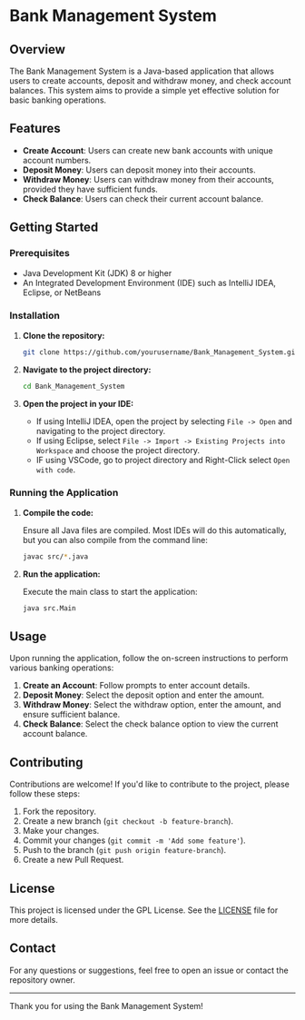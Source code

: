 # Bank Management System

## Overview

The Bank Management System is a Java-based application that allows users to create accounts, deposit and withdraw money, and check account balances. This system aims to provide a simple yet effective solution for basic banking operations.

## Features

- **Create Account**: Users can create new bank accounts with unique account numbers.
- **Deposit Money**: Users can deposit money into their accounts.
- **Withdraw Money**: Users can withdraw money from their accounts, provided they have sufficient funds.
- **Check Balance**: Users can check their current account balance.

## Getting Started

### Prerequisites

- Java Development Kit (JDK) 8 or higher
- An Integrated Development Environment (IDE) such as IntelliJ IDEA, Eclipse, or NetBeans

### Installation

1. **Clone the repository:**
    ```bash
    git clone https://github.com/yourusername/Bank_Management_System.git
    ```

2. **Navigate to the project directory:**
    ```bash
    cd Bank_Management_System
    ```

3. **Open the project in your IDE:**

    - If using IntelliJ IDEA, open the project by selecting `File -> Open` and navigating to the project directory.
    - If using Eclipse, select `File -> Import -> Existing Projects into Workspace` and choose the project directory.
    - IF using VSCode, go to project directory and Right-Click select `Open with code`.

### Running the Application

1. **Compile the code:**

    Ensure all Java files are compiled. Most IDEs will do this automatically, but you can also compile from the command line:

    ```bash
    javac src/*.java
    ```

2. **Run the application:**

    Execute the main class to start the application:

    ```bash
    java src.Main
    ```

## Usage

Upon running the application, follow the on-screen instructions to perform various banking operations:

1. **Create an Account**: Follow prompts to enter account details.
2. **Deposit Money**: Select the deposit option and enter the amount.
3. **Withdraw Money**: Select the withdraw option, enter the amount, and ensure sufficient balance.
4. **Check Balance**: Select the check balance option to view the current account balance.

## Contributing

Contributions are welcome! If you'd like to contribute to the project, please follow these steps:

1. Fork the repository.
2. Create a new branch (`git checkout -b feature-branch`).
3. Make your changes.
4. Commit your changes (`git commit -m 'Add some feature'`).
5. Push to the branch (`git push origin feature-branch`).
6. Create a new Pull Request.

## License

This project is licensed under the GPL License. See the [LICENSE](LICENSE) file for more details.

## Contact

For any questions or suggestions, feel free to open an issue or contact the repository owner.

---

Thank you for using the Bank Management System!
